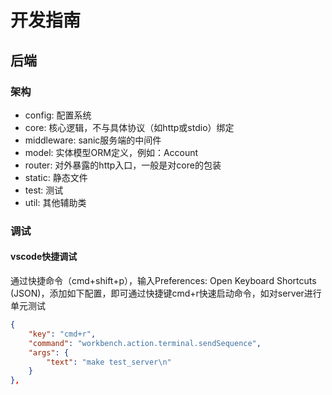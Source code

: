 # 开发指南

## 后端

### 架构

- config: 配置系统
- core: 核心逻辑，不与具体协议（如http或stdio）绑定
- middleware: sanic服务端的中间件
- model: 实体模型ORM定义，例如：Account
- router: 对外暴露的http入口，一般是对core的包装
- static: 静态文件
- test: 测试
- util: 其他辅助类

### 调试

#### vscode快捷调试

通过快捷命令（cmd+shift+p），输入Preferences: Open Keyboard Shortcuts (JSON)，添加如下配置，即可通过快捷键cmd+r快速启动命令，如对server进行单元测试

``` json
{
    "key": "cmd+r",
    "command": "workbench.action.terminal.sendSequence",
    "args": {
        "text": "make test_server\n"
    }
},
```